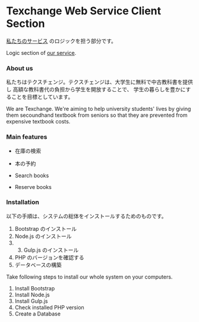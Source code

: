 # Texchange Web Service Client Section
<a href="http://texchg.com" target="_blank">私たちのサービス</a>
のロジックを担う部分です。

Logic section of 
<a href="http://texchg.com" target="_blank">our service</a>.

### About us
私たちはテクスチェンジ。テクスチェンジは、大学生に無料で中古教科書を提供し
高額な教科書代の負担から学生を開放することで、
学生の暮らしを豊かにすることを目標としています。

We are Texchange. We're aiming to help university students' lives 
by giving them secoundhand textbook from seniors so that 
they are prevented from expensive textbook costs.

### Main features
* 在庫の検索
* 本の予約


* Search books
* Reserve books

### Installation
以下の手順は、システムの総体をインストールするためのものです。

1. Bootstrap のインストール
2. Node.js のインストール
3. 3. Gulp.js のインストール
4. PHP のバージョンを確認する
5. データベースの構築

Take following steps to install our whole system on your computers.

1. Install Bootstrap
2. Install Node.js
3. Install Gulp.js
4. Check installed PHP version
5. Create a Database

